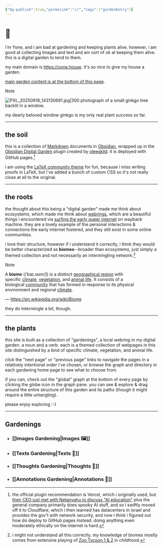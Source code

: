 ```yaml
---
{"dg-publish":true,"permalink":"//","tags":["gardenEntry"]}
---
```


# 🏡

i'm Yone, and i am bad at gardening and keeping plants alive. however, i am good at collecting images and text and am sort of ok at keeping them alive. this is a digital garden to tend to them.

my main domain is https://yone.house. it's so nice to give my house a garden.

<a href="#gardenings">main garden content is at the bottom of this page</a>.

> [!NOTE]
> ![PXL_20250918_143130691.jpg|300](/img/user/Home%20attachments/PXL_20250918_143130691.jpg)
> photograph of a small ginkgo tree backlit in a window.
> 
> my dearly beloved window ginkgo is my only real plant success so far.

---
## the soil

this is a collection of [Markdown](https://en.wikipedia.org/wiki/Markdown) documents in [Obsidian](https://en.wikipedia.org/wiki/Obsidian_(software)), wrapped up in the [Obsidian Digital Garden](https://dg-docs.ole.dev/) plugin created by [oleeskild](https://github.com/oleeskild/obsidian-digital-garden). it is deployed with GitHub pages.[^2] 

i am using the [LaTeX community theme](https://publish.obsidian.md/hub/02+-+Community+Expansions/02.05+All+Community+Expansions/Themes/LaTeX) for fun, because i miss writing proofs in LaTeX, but i've added a bunch of custom CSS so it's not really close at all to the original.

---
## the roots

the thought about this being a "digital garden" made me think about ecosystems, which made me think about [webrings](https://en.wikipedia.org/wiki/Webring), which are a beautiful things i encountered via [surfing the early queer internet](https://yone.house/lists#queer-internet) on wayback machine. they are a lovely example of the personal interactions & connections the early internet fostered, and they still exist in some online communities.

i love their structure, however if i understand it correctly, i think they would be better characterized as **biomes**--broader than ecosystems, just simply a themed collection and not necessarily an intermingling network.[^1]

> [!NOTE]
> A **biome** (/ˈbaɪ.oʊm/]) is a distinct [geographical region](https://en.wikipedia.org/wiki/Geographical_region "Geographical region") with specific [climate](https://en.wikipedia.org/wiki/Climate "Climate"), [vegetation](https://en.wikipedia.org/wiki/Vegetation "Vegetation"), and [animal life](https://en.wikipedia.org/wiki/Animal_life "Animal life"). It consists of a biological [community](https://en.wikipedia.org/wiki/Community_\(ecology\) "Community (ecology)") that has formed in response to its physical environment and regional [climate](https://en.wikipedia.org/wiki/Climate "Climate").
> 
> — https://en.wikipedia.org/wiki/Biome

they do intermingle a bit, though.

---
## the plants

this site is built as a collection of "gardenings", a local webring in my digital garden. a noun and a verb. each is a themed collection of webpages in this site distinguished by a kind of specific climate, vegetation, and animal life.

click the "next page" or "previous page" links to navigate the pages in a relatively intentional order i've chosen, or browse the graph and directory in each gardening home page to see what to choose from.

if you can, check out the "global" graph at the bottom of every page by clicking the globe icon in the graph pane. you can see & explore & drag around the entire structure of this garden and its paths (though it might require a little untangling).

please enjoy exploring :-)

---

## Gardenings

- ### [[Images Gardening\|Images 🖼️]]
- ### [[Texts Gardening\|Texts 📖]]
- ### [[Thoughts Gardening\|Thoughts 💬]]
- ### [[Annotations Gardening\|Annotations 📑]]

[^1]: i might not understand all this correctly. my knowledge of biomes mostly comes from extensive playing of [Zoo Tycoon 1 & 2](https://en.wikipedia.org/wiki/Zoo_Tycoon) in childhood.

[^2]: the official plugin recommendation is Vercel, which i originally used, but [their CEO just met with Netanyahu to discuss "AI education"](https://x.com/rauchg/status/1972669025525158031) plus the general company primarily does spooky AI stuff, and so i swiftly moved off it to Cloudflare, which i then learned has datacenters in israel and provides the gov't with network security, and now i *think* i figured out how do deploy to GitHub pages instead. doing anything even moderately ethically on the internet is hard.